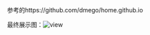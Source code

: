 参考的https://github.com/dmego/home.github.io

最终展示图：![view](https://github.com/user-attachments/assets/f5a3fce6-530e-4307-bc7a-8ce27cbfa9aa)




